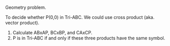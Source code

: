 Geometry problem.

To decide whether P(0,0) in Tri-ABC. We could use cross product (aka. vector product).

1. Calculate ABxAP, BCxBP, and CAxCP.
2. P is in Tri-ABC if and only if these three products have the same symbol.

